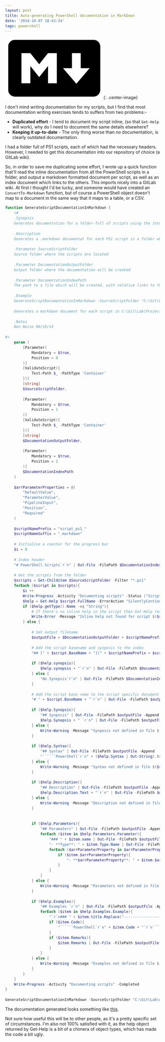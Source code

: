 ```yaml
---
layout: post
title: Auto-generating PowerShell documentation in MarkDown
date: '2014-10-07 18:43:34'
tags: powershell
---
```



![Markdown logo](/assets/post-images/2014-10-07-scriptdocumentationinmarkdown.png){: .center-image} 

I don't mind writing documentation for my scripts, but I find that most documentation writing exercises tends to suffers from two problems:-

- **Duplicated effort**  - I tend to document my script inline, (so that `Get-Help` will work), why do I need to document the same details elsewhere?
- **Keeping it up-to-date**  - The only thing worse than *no* documentation, is clearly outdated documentation.

I had a folder full of PS1 scripts, each of which had the necessary headers. However, I needed to get this documentation into our repository of choice (a GitLab wiki).

So, in order to save me duplicating some effort, I wrote up a quick function that'll read the inline documentation from all the PowerShell scripts in a folder, and output a markdown formatted document per script, as well as an index document which links to the others. This imports nicely into a GitLab wiki. At first I thought I'd be lucky, and someone would have created an `ConvertTo-Markdown` function, but of course a PowerShell object doesn't map to a document in the same way that it maps to a table, or a CSV.

```powershell
function GenerateScriptDocumentationInMarkdown {
    <#
    .Synopsis
    Generates documentation for a folder-full of scripts using the integrated Get-Help CMDlets.
    
    .Description
    Generates a .markdown documentat for each PS1 script in a folder which has the necessary headers required by Get-Help. Also generates an index document which lists (and links to) all generated documentats. Each file name  is preceeded with "script_ps1_" so that they are listed together when viewing the Wiki documents.
    
    .Parameter SourceScriptFolder
    Source folder where the scripts are located

    .Parameter DocumentationOutputFolder
    Output folder where the documentation will be created

    .Parameter DocumentationIndexPath
    The path to a file which will be created, with relative links to the documents which  were created
    
    .Example
    GenerateScriptDocumentationInMarkdown -SourceScriptFolder "C:\Git\Lab\Project1\scripts"  -DocumentationOutputFolder "C:\Git\Lab\Project1.wiki\" -DocumentationIndexPath "C:\Git\Lab\Project1.wiki\scripts_Ps1.markdown"
    
    Generates a markdown document for each script in C:\Git\Lab\Project1\scripts in the folder C:\Git\Lab\Project1.wiki\ with an index document at C:\Git\Lab\Project1.wiki\scripts_Ps1.markdown
   
    .Notes
    Ben Neise 06/10/14
    
#>
    param (
        [Parameter(
            Mandatory = $true,
            Position = 0
        )]
        [ValidateScript({
            Test-Path $_ -PathType 'Container'
        })] 
        [string] 
        $SourceScriptFolder,

        [Parameter(
            Mandatory = $true,
            Position = 1
        )]
        [ValidateScript({
            Test-Path $_ -PathType 'Container'
        })] 
        [string] 
        $DocumentationOutputFolder,

        [Parameter(
            Mandatory = $true,
            Position = 2
        )]
        $DocumentationIndexPath
    )
    
    $arrParameterProperties = @(
        "DefaultValue",
        "ParameterValue",
        "PipelineInput",
        "Position",
        "Required"
    )

    $scriptNamePrefix = "script_ps1_"
    $scriptNameSuffix = ".markdown"

    # Initialise a counter for the progress bar
    $i = 0

    # Index header
    "# PowerShell Scripts`r`n" | Out-File -FilePath $DocumentationIndexPath

    # Get the scripts from the folder
    $scripts = Get-Childitem $SourceScriptFolder -Filter "*.ps1"
    forEach ($script in $scripts){
        $i ++
        Write-Progress -Activity "Documenting scripts" -Status ("Script $i of $($scripts.count)") -CurrentOperation ("Documenting: $($Script.BaseName)") -PercentComplete ($i / $scripts.count * 100)
        $help = Get-Help $script.FullName -ErrorAction "SilentlyContinue"
        if ($help.getType().Name -eq "String"){
            # If there's no inline help in the script then Get-Help returns a string
            Write-Error -Message "Inline help not found for script $($script.FullName)"
        } else {
            
            # Set output filename 
            $outputFile = $DocumentationOutputFolder + $scriptNamePrefix + $script.BaseName + $scriptNameSuffix

            # Add the script basename and synposis to the index 
            "## [" + $script.BaseName + "](" + $scriptNamePrefix + $script.BaseName + ")" | Out-File -FilePath $DocumentationIndexPath -Append
            
            if ($help.synopsis){
                $help.synopsis + "`r`n" | Out-File -FilePath $DocumentationIndexPath -Append
            } else {
                "No Synopsis`r`n" | Out-File -FilePath $DocumentationIndexPath -Append
            }

            # Add the script base name to the script specific document
            "# " + $script.BaseName + "`r`n" | Out-File -FilePath $outputFile

            if ($help.Synopsis){
                "## Synposis" | Out-File -FilePath $outputFile -Append
                $help.Synopsis + " `r`n" | Out-File -FilePath $outputFile -Append
            } else {
                Write-Warning -Message "Synposis not defined in file $($script.fullname)"
            }
            
            if ($help.Syntax){
                "## Syntax" | Out-File -FilePath $outputFile -Append
                "``````PowerShell`r`n" + ($help.Syntax | Out-String).trim().Replace($SourceScriptFolder,"") + "`r`n``````" | Out-File -FilePath $outputFile -Append
            } else {
                Write-Warning -Message "Syntax not defined in file $($script.fullname)"
            }
            
            if ($help.Description){
                "## Description" | Out-File -FilePath $outputFile -Append
                $help.Description.Text + "`r`n" | Out-File -FilePath $outputFile -Append
            } else {
                Write-Warning -Message "Description not defined in file $($script.fullname)"
            }

            
            if ($help.Parameters){
                "## Paramaters" | Out-File -FilePath $outputFile -Append
                forEach ($item in $help.Parameters.Parameter){
                    "### " + $item.name | Out-File -FilePath $outputFile -Append
                    "- **Type**: " + $item.Type.Name | Out-File -FilePath $outputFile -Append
                    forEach ($arrParameterProperty in $arrParameterProperties){
                        if ($item.$arrParameterProperty){
                            "- **$arrParameterProperty**: " + $item.$arrParameterProperty | Out-File -FilePath $outputFile -Append
                        }
                    }
                }
            } else {
                Write-Warning -Message "Parameters not defined in file $($script.fullname)"
            }

            if ($help.Examples){
                "## Examples `r`n" | Out-File -FilePath $outputFile -Append
                forEach ($item in $help.Examples.Example){
                    "`r`n### " + $item.title.Replace("--------------------------","").Replace("EXAMPLE","Example") | Out-File -FilePath $outputFile -Append
                    if ($item.Code){
                        "``````PowerShell`r`n" + $item.Code + "`r`n``````" | Out-File -FilePath $outputFile -Append
                    }
                    if ($item.Remarks){
                        $item.Remarks | Out-File -FilePath $outputFile -Append
                    }
                }
            } else {
                Write-Warning -Message "Examples not defined in file $($script.fullname)"
            }
        }
    }
    Write-Progress -Activity "Documenting scripts" -Completed
}

GenerateScriptDocumentationInMarkdown -SourceScriptFolder "C:\Git\Lab\evp-vm-build\scripts"  -DocumentationOutputFolder "C:\Git\Lab\evp-vm-build.wiki\" -DocumentationIndexPath "C:\Git\Lab\evp-vm-build.wiki\scripts_Ps1.markdown"
```

The documentation generated looks something like [this](https://stackedit.io/viewer#!provider=gist&gistId=9cc7c75d1937de12f6a2&filename=TestPingDocumentation.markdown).

Not sure how useful this will be to other people, as it's a pretty specific set of circumstances. I'm also not 100% satisfied with it, as the help object returned by Get-Help is a bit of a chimera of object types, which has made the code a bit ugly.


